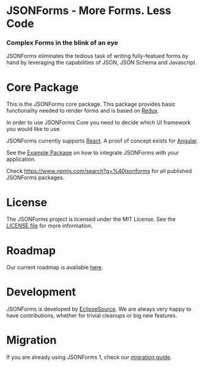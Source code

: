 # JSONForms - More Forms. Less Code
### Complex Forms in the blink of an eye

JSONForms eliminates the tedious task of writing fully-featued forms by hand by leveraging the capabilities of JSON, JSON Schema and Javascript.

# Core Package
This is the JSONForms core package. This package provides basic functionality needed to render forms and is based on [Redux](https://redux.js.org/).

In order to use JSONForms Core you need to decide which UI framework you would like to use.

JSONForms currently supports [React](https://www.npmjs.com/package/@jsonforms/react). A proof of concept exists for [Angular](https://github.com/eclipsesource/jsonforms/blob/master/packages/angular).

See the [Example Package](https://www.npmjs.com/package/@jsonforms/examples) on how to integrate JSONForms with your application.

Check https://www.npmjs.com/search?q=%40jsonforms for all published JSONForms packages.

# License
The JSONForms project is licensed under the MIT License. See the [LICENSE file](https://github.com/eclipsesource/jsonforms/blob/master/LICENSE) for more information.

# Roadmap
Our current roadmap is available [here](https://github.com/eclipsesource/jsonforms/blob/master/ROADMAP.md).

# Development
JSONForms is developed by [EclipseSource](https://eclipsesource.com).
We are always very happy to have contributions, whether for trivial cleanups or big new features.

# Migration
If you are already using JSONForms 1, check our [migration guide](https://github.com/eclipsesource/jsonforms/blob/master/MIGRATION.md).
